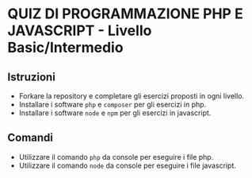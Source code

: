 # QUIZ DI PROGRAMMAZIONE PHP E JAVASCRIPT - Livello Basic/Intermedio

## Istruzioni
- Forkare la repository e completare gli esercizi proposti in ogni livello.
- Installare i software `php` e `composer` per gli esercizi in php.
- Installare i software `node` e `npm` per gli esercizi in javascript.

## Comandi
- Utilizzare il comando `php` da console per eseguire i file php.
- Utilizzare il comando `node` da console per eseguire i file javascript.